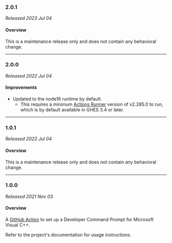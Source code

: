 ### 2.0.1

_Released 2023 Jul 04_

#### Overview

This is a maintenance release only and does not contain any behavioral change.


---

### 2.0.0

_Released 2022 Jul 04_

#### Improvements

- Updated to the node16 runtime by default.
    - This requires a minimum [Actions Runner](https://github.com/actions/runner/releases/tag/v2.285.0)
      version of v2.285.0 to run, which is by default available in GHES 3.4 or later.


---

### 1.0.1

_Released 2022 Jul 04_

#### Overview

This is a maintenance release only and does not contain any behavioral change.


---

### 1.0.0

_Released 2021 Nov 03_

#### Overview

A [GitHub Action](https://github.com/features/actions) to set up a Developer
Command Prompt for Microsoft Visual C++.

Refer to the project's documentation for usage instructions.
